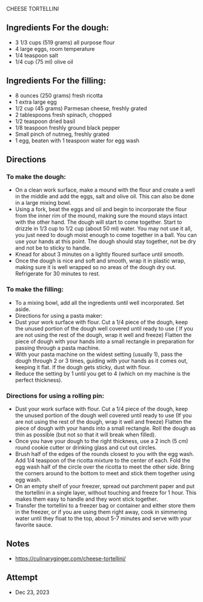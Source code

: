 CHEESE TORTELLINI

## Ingredients For the dough:
 * 3 1/3 cups (519 grams) all purpose flour
 * 4 large eggs, room temperature
 * 1/4 teaspoon salt
 * 1/4 cup (75 ml) olive oil
 
## Ingredients For the filling:
 * 8 ounces (250 grams) fresh ricotta
 * 1 extra large egg
 * 1/2 cup (45 grams) Parmesan cheese, freshly grated
 * 2 tablespoons fresh spinach, chopped
 * 1/2 teaspoon dried basil
 * 1/8 teaspoon freshly ground black pepper
 * Small pinch of nutmeg, freshly grated
 * 1 egg, beaten with 1 teaspoon water for egg wash

## Directions
### To make the dough:
* On a clean work surface, make a mound with the flour and create a well in the middle and add the eggs, salt and olive oil. This can also be done in a large mixing bowl.
* Using a fork, beat the eggs and oil and begin to incorporate the flour from the inner rim of the mound, making sure the mound stays intact with the other hand. The dough will start to come together. Start to drizzle in 1/3 cup to 1/2 cup (about 50 ml) water. You may not use it all, you just need to dough moist enough to come together in a ball. You can use your hands at this point. The dough should stay together, not be dry and not be to sticky to handle.
* Knead for about 3 minutes on a lightly floured surface until smooth.
* Once the dough is nice and soft and smooth, wrap it in plastic wrap, making sure it is well wrapped so no areas of the dough dry out. Refrigerate for 30 minutes to rest.
### To make the filling:
* To a mixing bowl, add all the ingredients until well incorporated. Set aside.
* Directions for using a pasta maker:
* Dust your work surface with flour. Cut a 1/4 piece of the dough, keep the unused portion of the dough well covered until ready to use ( If you are not using the rest of the dough, wrap it well and freeze) Flatten the piece of dough with your hands into a small rectangle in preparation for passing through a pasta machine.
* With your pasta machine on the widest setting (usually 1), pass the dough through 2 or 3 times, guiding with your hands as it comes out, keeping it flat. If the dough gets sticky, dust with flour.
* Reduce the setting by 1 until you get to 4 (which on my machine is the perfect thickness).
### Directions for using a rolling pin:
* Dust your work surface with flour. Cut a 1/4 piece of the dough, keep the unused portion of the dough well covered until ready to use (If you are not using the rest of the dough, wrap it well and freeze) Flatten the piece of dough with your hands into a small rectangle. Roll the dough as thin as possible (but not so that it will break when filled).
* Once you have your dough to the right thickness, use a 2 inch (5 cm) round cookie cutter or drinking glass and cut out circles.
* Brush half of the edges of the rounds closest to you with the egg wash. Add 1/4 teaspoon of the ricotta mixture to the center of each. Fold the egg wash half of the circle over the ricotta to meet the other side. Bring the corners around to the bottom to meet and stick them together using egg wash.
* On an empty shelf of your freezer, spread out parchment paper and put the tortellini in a single layer, without touching and freeze for 1 hour. This makes them easy to handle and they wont stick together.
* Transfer the tortellini to a freezer bag or container and either store them in the freezer, or if you are using them right away, cook in simmering water until they float to the top, about 5-7 minutes and serve with your favorite sauce.

## Notes
* https://culinaryginger.com/cheese-tortellini/

## Attempt
* Dec 23, 2023
